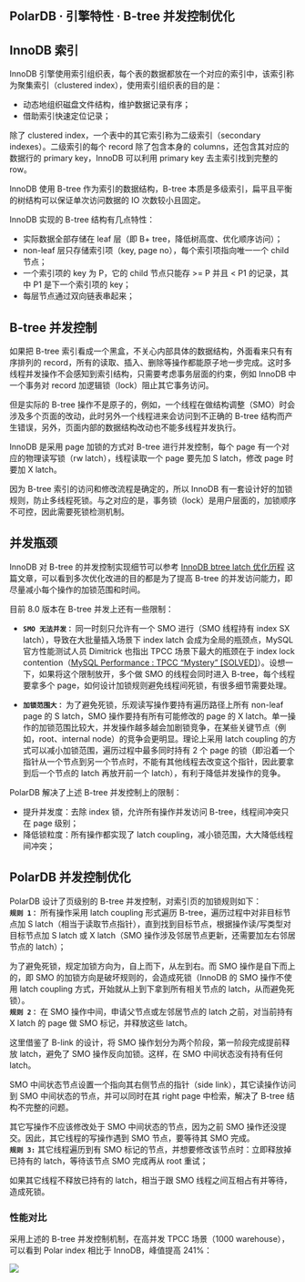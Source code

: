 ## PolarDB · 引擎特性 · B-tree 并发控制优化


    
## InnoDB 索引


InnoDB 引擎使用索引组织表，每个表的数据都放在一个对应的索引中，该索引称为聚集索引（clustered index），使用索引组织表的目的是：  


* 动态地组织磁盘文件结构，维护数据记录有序；
* 借助索引快速定位记录；



除了 clustered index，一个表中的其它索引称为二级索引（secondary indexes）。二级索引的每个 record 除了包含本身的 columns，还包含其对应的数据行的 primary key，InnoDB 可以利用 primary key 去主索引找到完整的 row。  


InnoDB 使用 B-tree 作为索引的数据结构，B-tree 本质是多级索引，扁平且平衡的树结构可以保证单次访问数据的 IO 次数较小且固定。  


InnoDB 实现的 B-tree 结构有几点特性：  


* 实际数据全部存储在 leaf 层（即 B+ tree，降低树高度、优化顺序访问）；
* non-leaf 层只存储索引项（key, page no），每个索引项指向唯一一个 child 节点；
* 一个索引项的 key 为 P，它的 child 节点只能存 >= P 并且 < P1 的记录，其中 P1 是下一个索引项的 key；
* 每层节点通过双向链表串起来；


## B-tree 并发控制


如果把 B-tree 索引看成一个黑盒，不关心内部具体的数据结构，外面看来只有有序排列的 record，所有的读取、插入、删除等操作都能原子地一步完成。这时多线程并发操作不会感知到索引结构，只需要考虑事务层面的约束，例如 InnoDB 中一个事务对 record 加逻辑锁（lock）阻止其它事务访问。  


但是实际的 B-tree 操作不是原子的，例如，一个线程在做结构调整（SMO）时会涉及多个页面的改动，此时另外一个线程进来会访问到不正确的 B-tree 结构而产生错误，另外，页面内部的数据结构改动也不能多线程并发执行。  


InnoDB 是采用 page 加锁的方式对 B-tree 进行并发控制，每个 page 有一个对应的物理读写锁（rw latch），线程读取一个 page 要先加 S latch，修改 page 时要加 X latch。  


因为 B-tree 索引的访问和修改流程是确定的，所以 InnoDB 有一套设计好的加锁规则，防止多线程死锁。与之对应的是，事务锁（lock）是用户层面的，加锁顺序不可控，因此需要死锁检测机制。  

## 并发瓶颈


InnoDB 对 B-tree 的并发控制实现细节可以参考 [InnoDB btree latch 优化历程][1] 这篇文章，可以看到多次优化改进的目的都是为了提高 B-tree 的并发访问能力，即尽量减小每个操作的加锁范围和时间。  


目前 8.0 版本在 B-tree 并发上还有一些限制：  


* **`SMO 无法并发：`** 同一时刻只允许有一个 SMO 进行（SMO 线程持有 index SX latch），导致在大批量插入场景下 index latch 会成为全局的瓶颈点，MySQL 官方性能测试人员 Dimitrick 也指出 TPCC 场景下最大的瓶颈在于 index lock contention（[MySQL Performance : TPCC “Mystery” [SOLVED]][2]）。设想一下，如果将这个限制放开，多个做 SMO 的线程会同时进入 B-tree，每个线程要拿多个 page，如何设计加锁规则避免线程间死锁，有很多细节需要处理。  

  
* **`加锁范围大：`** 为了避免死锁，乐观读写操作要持有遍历路径上所有 non-leaf page 的 S latch，SMO 操作要持有所有可能修改的 page 的 X latch。单一操作的加锁范围比较大，并发操作越多越会加剧锁竞争，在某些关键节点（例如，root、internal node）的竞争会更明显。理论上采用 latch coupling 的方式可以减小加锁范围，遍历过程中最多同时持有 2 个 page 的锁（即沿着一个指针从一个节点到另一个节点时，不能有其他线程去改变这个指针，因此要拿到后一个节点的 latch 再放开前一个 latch），有利于降低并发操作的竞争。  



PolarDB 解决了上述 B-tree 并发控制上的限制：  


* 提升并发度：去除 index 锁，允许所有操作并发访问 B-tree，线程间冲突只在 page 级别；
* 降低锁粒度：所有操作都实现了 latch coupling，减小锁范围，大大降低线程间冲突；


## PolarDB 并发控制优化


PolarDB 设计了页级别的 B-tree 并发控制，对索引页的加锁规则如下：   **`规则 1：`** 所有操作采用 latch coupling 形式遍历 B-tree，遍历过程中对非目标节点加 S latch（相当于读取节点指针），直到找到目标节点，根据操作读/写类型对目标节点加 S latch 或 X latch（SMO 操作涉及邻居节点更新，还需要加左右邻居节点的 latch）；  


为了避免死锁，规定加锁方向为，自上而下，从左到右。而 SMO 操作是自下而上的，即 SMO 的加锁方向是破坏规则的，会造成死锁（InnoDB 的 SMO 操作不使用 latch coupling 方式，开始就从上到下拿到所有相关节点的 latch，从而避免死锁）。   **`规则 2：`** 在 SMO 操作中间，申请父节点或左邻居节点的 latch 之前，对当前持有 X latch 的 page 做 SMO 标记，并释放这些 latch。  


这里借鉴了 B-link 的设计，将 SMO 操作划分为两个阶段，第一阶段完成提前释放 latch，避免了 SMO 操作反向加锁。这样，在 SMO 中间状态没有持有任何 latch。  


SMO 中间状态节点设置一个指向其右侧节点的指针（side link），其它读操作访问到 SMO 中间状态的节点，并可以同时在其 right page 中检索，解决了 B-tree 结构不完整的问题。  


其它写操作不应该修改处于 SMO 中间状态的节点，因为之前 SMO 操作还没提交。因此，其它线程的写操作遇到 SMO 节点，要等待其 SMO 完成。   **`规则 3:`**  其它线程遍历到有 SMO 标记的节点，并想要修改该节点时：立即释放掉已持有的 latch，等待该节点 SMO 完成再从 root 重试；  


如果其它线程不释放已持有的 latch，相当于跟 SMO 线程之间互相占有并等待，造成死锁。  

### 性能对比


采用上述的 B-tree 并发控制机制，在高并发 TPCC 场景（1000 warehouse），可以看到 Polar index 相比于 InnoDB，峰值提高 241%：  


![][0]  


[1]: https://zhuanlan.zhihu.com/p/151397269
[2]: https://link.zhihu.com/?target=http%3A//dimitrik.free.fr/blog/posts/mysql-80-tpcc-mystery.html
[0]: http://mysql.taobao.org/monthly/pic/202112/btree-pic/tpcc.png